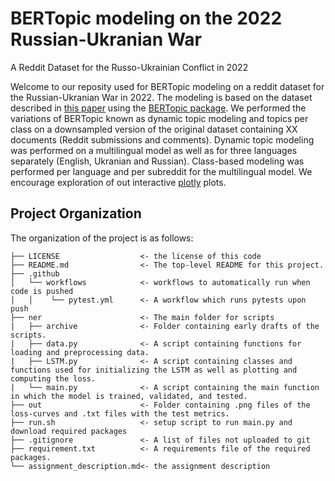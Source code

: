 # BERTopic modeling on the 2022 Russian-Ukranian War
A Reddit Dataset for the Russo-Ukrainian Conflict in 2022

Welcome to our reposity used for BERTopic modeling on a reddit dataset for the Russian-Ukranian War in 2022.
The modeling is based on the dataset described in [this paper](https://arxiv.org/abs/2206.05107) using the [BERTopic package](https://github.com/MaartenGr/BERTopic/tree/master/bertopic). We performed the variations of BERTopic known as dynamic topic modeling and topics per class on a downsampled version of the original dataset containing XX documents (Reddit submissions and comments). Dynamic topic modeling was performed on a multilingual model as well as for three languages separately (English, Ukranian and Russian). Class-based modeling was performed per language and per subreddit for the multilingual model. We encourage exploration of out interactive [plotly](https://github.com/plotly) plots.

## Project Organization
The organization of the project is as follows:
```
├── LICENSE                  <- the license of this code
├── README.md                <- The top-level README for this project.
├── .github            
│   └── workflows            <- workflows to automatically run when code is pushed
│   │    └── pytest.yml      <- A workflow which runs pytests upon push
├── ner                      <- The main folder for scripts
|   ├── archive              <- Folder containing early drafts of the scripts.
|   ├── data.py              <- A script containing functions for loading and preprocessing data.
|   ├── LSTM.py              <- A script containing classes and functions used for initializing the LSTM as well as plotting and computing the loss.
|   └── main.py              <- A script containing the main function in which the model is trained, validated, and tested.
├── out                      <- Folder containing .png files of the loss-curves and .txt files with the test metrics.
├── run.sh                   <- setup script to run main.py and download required packages
├── .gitignore               <- A list of files not uploaded to git
├── requirement.txt          <- A requirements file of the required packages.
└── assignment_description.md<- the assignment description
```




